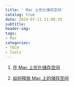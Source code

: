 ```yaml
---
title: ' Mac 上优化储存空间'
catalog: true
date: 2019-07-11 11:08:39
subtitle:
header-img:
tags:
- Mac
categories:
- TECH
- Tools
---
```


1. [在 Mac 上优化储存空间](https://support.apple.com/zh-cn/guide/system-information/sysp4ee93ca4/mac)


2. [如何释放 Mac 上的储存空间](https://support.apple.com/zh-cn/HT206996)
